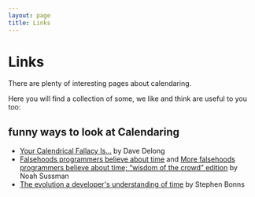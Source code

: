 ```yaml
---
layout: page
title: Links
---
```



# Links

There are plenty of interesting pages about calendaring.

Here you will find a collection of some, we like and think are useful to you too:

## funny ways to look at Calendaring
- [Your Calendrical Fallacy Is...](http://yourcalendricalfallacyis.com/) by Dave Delong
- [Falsehoods programmers believe about time](http://infiniteundo.com/post/25326999628/falsehoods-programmers-believe-about-time) and [More falsehoods programmers believe about time; “wisdom of the crowd” edition](http://infiniteundo.com/post/25509354022/more-falsehoods-programmers-believe-about-time) by Noah Sussman
- [The evolution a developer's understanding of time](https://twitter.com/stephenbinns/status/842330300000665601) by Stephen Bonns
